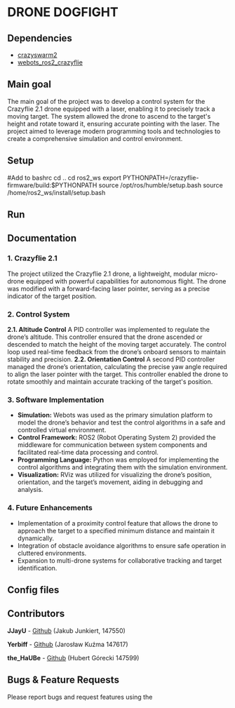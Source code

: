 # DRONE DOGFIGHT

## Dependencies

 - [crazyswarm2](https://github.com/IMRCLab/crazyswarm2)
 - [webots_ros2_crazyflie](https://github.com/mwlock/webots_ros2_crazyflie)

## Main goal

The main goal of the project was to develop a control system for the Crazyflie 2.1 drone equipped with a laser, enabling it to precisely track a moving target. The system allowed the drone to ascend to the target's height and rotate toward it, ensuring accurate pointing with the laser. The project aimed to leverage modern programming tools and technologies to create a comprehensive simulation and control environment.

## Setup
#Add to bashrc
cd ..
cd ros2_ws
export PYTHONPATH=/crazyflie-firmware/build:$PYTHONPATH
source /opt/ros/humble/setup.bash
source /home/ros2_ws/install/setup.bash

## Run

## Documentation
### 1. Crazyflie 2.1

The project utilized the Crazyflie 2.1 drone, a lightweight, modular micro-drone equipped with powerful capabilities for autonomous flight. The drone was modified with a forward-facing laser pointer, serving as a precise indicator of the target position.

### 2. Control System

**2.1. Altitude Control** A PID controller was implemented to regulate the drone’s altitude. This controller ensured that the drone ascended or descended to match the height of the moving target accurately. The control loop used real-time feedback from the drone’s onboard sensors to maintain stability and precision.
**2.2. Orientation Control** A second PID controller managed the drone’s orientation, calculating the precise yaw angle required to align the laser pointer with the target. This controller enabled the drone to rotate smoothly and maintain accurate tracking of the target's position.

### 3. Software Implementation 

- **Simulation:** Webots was used as the primary simulation platform to model the drone’s behavior and test the control algorithms in a safe and controlled virtual environment.
- **Control Framework:** ROS2 (Robot Operating System 2) provided the middleware for communication between system components and facilitated real-time data processing and control.
- **Programming Language:** Python was employed for implementing the control algorithms and integrating them with the simulation environment.
- **Visualization:** RViz was utilized for visualizing the drone’s position, orientation, and the target’s movement, aiding in debugging and analysis.

### 4. Future Enhancements
- Implementation of a proximity control feature that allows the drone to approach the target to a specified minimum distance and maintain it dynamically.
- Integration of obstacle avoidance algorithms to ensure safe operation in cluttered environments.
- Expansion to multi-drone systems for collaborative tracking and target identification.


## Config files


## Contributors

__JJayU__ - [Github](https://github.com/JJayU) (Jakub Junkiert, 147550)

__Yerbiff__ - [Github](https://github.com/Yerbiff) (Jarosław Kuźma 147617)

__the_HaUBe__ - [Github](https://github.com/theHaUBe) (Hubert Górecki 147599)

## Bugs & Feature Requests

Please report bugs and request features using the


